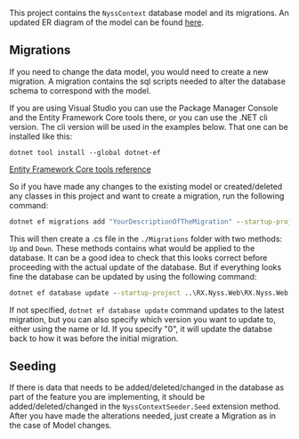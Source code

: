 ﻿This project contains the `NyssContext` database model and its migrations. An updated ER diagram of the model can be found [here](./nyss-er-diagram.png).


## Migrations
If you need to change the data model, you would need to create a new migration. A migration contains the sql scripts needed to alter the database schema to correspond with the model.

If you are using Visual Studio you can use the Package Manager Console and the Entity Framework Core tools there, or you can use the .NET cli version. The cli version will be used in the examples below. That one can be installed like this:

```cli
dotnet tool install --global dotnet-ef
```

[Entity Framework Core tools reference](https://docs.microsoft.com/en-us/ef/core/miscellaneous/cli/dotnet)

So if you have made any changes to the existing model or created/deleted any classes in this project and want to create a migration, run the following command:

```cmd
dotnet ef migrations add "YourDescriptionOfTheMigration" --startup-project ..\RX.Nyss.Web\RX.Nyss.Web.csproj --context NyssContext
```

This will then create a .cs file in the `./Migrations` folder with two methods: `Up` and `Down`. These methods contains what would be applied to the database. It can be a good idea to check that this looks correct before proceeding with the actual update of the database. But if everything looks fine the database can be updated by using the following command:

```cmd
dotnet ef database update --startup-project ..\RX.Nyss.Web\RX.Nyss.Web.csproj --context NyssContext
```

If not specified, `dotnet ef database update` command updates to the latest migration, but you can also specify which version you want to update to, either using the name or Id. If you specify "0", it will update the databse back to how it was before the initial migration.

## Seeding
If there is data that needs to be added/deleted/changed in the database as part of the feature you are implementing, it should be added/deleted/changed in the `NyssContextSeeder.Seed` extension method. After you have made the alterations needed, just create a Migration as in the case of Model changes.
